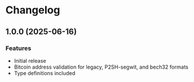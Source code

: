 # Changelog

## 1.0.0 (2025-06-16)

### Features
- Initial release
- Bitcoin address validation for legacy, P2SH-segwit, and bech32 formats
- Type definitions included